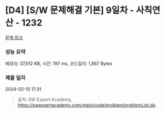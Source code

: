 # [D4] [S/W 문제해결 기본] 9일차 - 사칙연산 - 1232 

[문제 링크](https://swexpertacademy.com/main/code/problem/problemDetail.do?contestProbId=AV141J8KAIcCFAYD) 

### 성능 요약

메모리: 37,612 KB, 시간: 197 ms, 코드길이: 1,867 Bytes

### 제출 일자

2024-02-15 17:31



> 출처: SW Expert Academy, https://swexpertacademy.com/main/code/problem/problemList.do